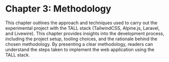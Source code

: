 # Chapter 3: Methodology

This chapter outlines the approach and techniques used to carry out the experimental project with the TALL stack (TailwindCSS, Alpine.js, Laravel, and Livewire). This chapter provides insights into the development process, including the project setup, tooling choices, and the rationale behind the chosen methodology. By presenting a clear methodology, readers can understand the steps taken to implement the web application using the TALL stack.

